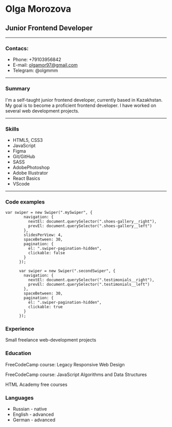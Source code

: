 # Olga Morozova
## Junior Frontend Developer
*********
### Contacs:
- Phone: +79103956842
- E-mail: olgamor97@gmail.com
- Telegram: @olgmmm
*********
### Summary
I'm a self-taught junior frontend developer, currently based in Kazakhstan. My goal is to become a proficient frontend developer. I have worked on several web development projects.
*********
### Skills
- HTML5, CSS3
- JavaScript
- Figma
- Git/GitHub
- SASS
- AdobePhotoshop
- Adobe Illustrator
- React Basics
- VScode
********
### Code examples
```
var swiper = new Swiper(".mySwiper", {
        navigation: {
          nextEl: document.querySelector(".shoes-gallery__right"),
          prevEl: document.querySelector(".shoes-gallery__left")
        },
        slidesPerView: 4,
        spaceBetween: 30,
        pagination: {
          el: ".swiper-pagination-hidden",
          clickable: false
        }
      });

      var swiper = new Swiper(".secondSwiper", {
        navigation: {
          nextEl: document.querySelector(".testimonials__right"),
          prevEl: document.querySelector(".testimonials__left")
        },
        spaceBetween: 30,
        pagination: {
          el: ".swiper-pagination-hidden",
          clickable: true
        }
      });
```
### Experience
Small freelance web-development projects

### Education 
FreeCodeCamp course: Legacy Responsive Web Design


FreeCodeCamp course: JavaScript Algorithms and Data Structures

HTML Academy free courses
### Languages
* Russian - native
* English - advanced
* German - advanced

      
